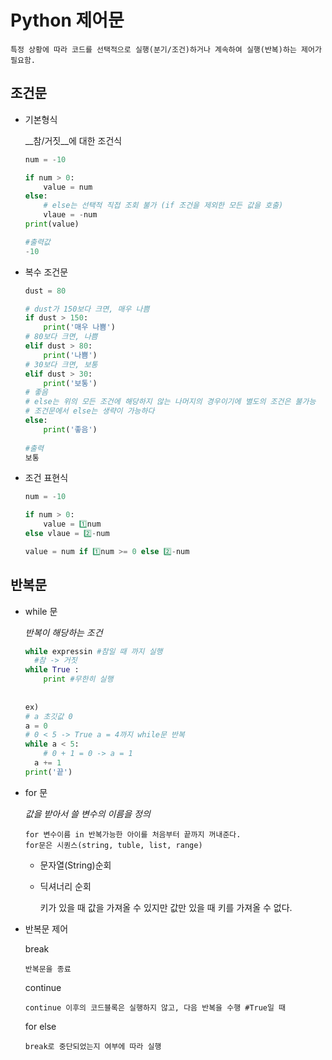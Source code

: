 # Python 제어문



```
특정 상황에 따라 코드를 선택적으로 실행(분기/조건)하거나 계속하여 실행(반복)하는 제어가 필요함.
```

## 조건문

- 기본형식

  __참/거짓__에 대한 조건식

  ```python
  num = -10
  
  if num > 0:
      value = num
  else:
      # else는 선택적 직접 조회 불가 (if 조건을 제외한 모든 값을 호출)
      vlaue = -num 
  print(value)
  
  #출력값
  -10 
  ```

  

- 복수 조건문

  ```python
  dust = 80
  
  # dust가 150보다 크면, 매우 나쁨
  if dust > 150:
      print('매우 나쁨')
  # 80보다 크면, 나쁨
  elif dust > 80:
      print('나쁨')
  # 30보다 크면, 보통
  elif dust > 30:
      print('보통')
  # 좋음
  # else는 위의 모든 조건에 해당하지 않는 나머지의 경우이기에 별도의 조건은 불가능
  # 조건문에서 else는 생략이 가능하다
  else:
      print('좋음')
      
  #출력
  보통
  ```

  

- 조건 표현식

  ```python
  num = -10
  
  if num > 0:
      value = 1️⃣num
  else vlaue = 2️⃣-num
  
  value = num if 1️⃣num >= 0 else 2️⃣-num 
  ```

  

## 반복문

- while 문

  _반복이 해당하는 조건_

  ```python
  while expressin #참일 때 까지 실행
  	#참 -> 거짓
  while True : 
      print #무한히 실행
      
      
  ex)
  # a 초깃값 0
  a = 0
  # 0 < 5 -> True a = 4까지 while문 반복
  while a < 5:
      # 0 + 1 = 0 -> a = 1
  	a += 1
  print('끝')
  ```

  

- for 문 

  _값을 받아서 쓸 변수의 이름을 정의_

  ```
  for 변수이름 in 반복가능한 아이를 처음부터 끝까지 꺼내준다.
  for문은 시퀀스(string, tuble, list, range)
  ```

  - 문자열(String)순회

  - 딕셔너리 순회

    키가 있을 때 값을 가져올 수 있지만 값만 있을 때 키를 가져올 수 없다.

- 반복문 제어

  break

  ```
  반복문을 종료
  ```

  continue

  ```
  continue 이후의 코드블록은 실행하지 않고, 다음 반복을 수행 #True일 때
  ```

  for else

  ```
  break로 중단되었는지 여부에 따라 실행
  ```

  

  